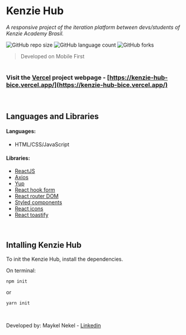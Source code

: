  # Kenzie Hub
_A responsive project of the iteration platform between devs/students of Kenzie Academy Brasil._

![GitHub repo size](https://img.shields.io/github/repo-size/maykelnekel/kenzie-hub?style=for-the-badge)
![GitHub language count](https://img.shields.io/github/languages/count/maykelnekel/kenzie-hub?style=for-the-badge)
![GitHub forks](https://img.shields.io/github/forks/maykelnekel/kenzie-hub?style=for-the-badge)

> Developed on Mobile First
# 

### Visit the [Vercel](https://vercel.com) project webpage - [https://kenzie-hub-bice.vercel.app/](https://kenzie-hub-bice.vercel.app/)

<br>

## Languages and Libraries

#### Languages:
- HTML/CSS/JavaScript

#### Libraries:
- [ReactJS](https://reactjs.org/)
- [Axios](https://axios-http.com/docs/intro)
- [Yup](https://github.com/jquense/yup)
- [React hook form](https://react-hook-form.com/)
- [React router DOM](https://react-hook-form.com/)
- [Styled components](https://reactrouter.com/web/guides/quick-start)
- [React icons](https://react-icons.github.io/react-icons/)
- [React toastify](https://fkhadra.github.io/react-toastify/introduction)

<br>

## Intalling Kenzie Hub

To init the Kenzie Hub, install the dependencies.

On terminal:
```
npm init
```
or
```
yarn init
```
<br>

Developed by: Maykel Nekel - [Linkedin](https://www.linkedin.com/in/maykelnekel/)


<link rel="stylesheet" href="https://cdn.jsdelivr.net/gh/devicons/devicon@v2.13.0/devicon.min.css">
